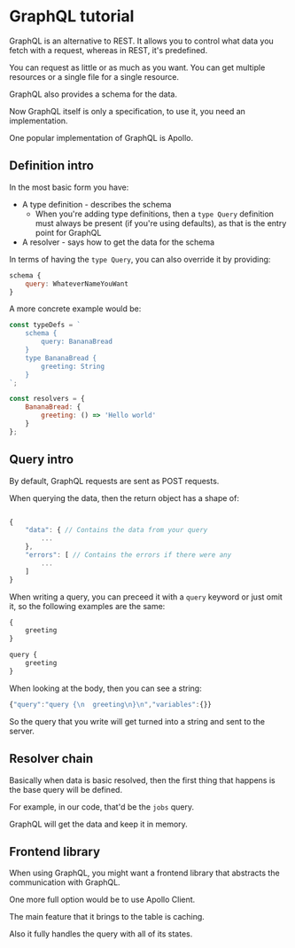 # GraphQL tutorial

GraphQL is an alternative to REST. It allows you to control what data you fetch with a request, whereas in REST, it's predefined.

You can request as little or as much as you want. You can get multiple resources or a single file for a single resource.

GraphQL also provides a schema for the data.

Now GraphQL itself is only a specification, to use it, you need an implementation.

One popular implementation of GraphQL is Apollo.

## Definition intro

In the most basic form you have:
* A type definition - describes the schema
  * When you're adding type definitions, then a `type Query` definition must always be present (if you're using defaults), as that is the entry point for GraphQL
* A resolver - says how to get the data for the schema

In terms of having the `type Query`, you can also override it by providing:
```js
schema {
    query: WhateverNameYouWant
}
```

A more concrete example would be:
```js
const typeDefs = `
    schema {
        query: BananaBread
    }
    type BananaBread {
        greeting: String
    }
`;

const resolvers = {
    BananaBread: {
        greeting: () => 'Hello world'
    }
};
```

## Query intro

By default, GraphQL requests are sent as POST requests.

When querying the data, then the return object has a shape of:
```js

{
    "data": { // Contains the data from your query
        ...
    },
    "errors": [ // Contains the errors if there were any
        ...
    ]
}
```

When writing a query, you can preceed it with a `query` keyword or just omit it, so the following examples are the same:
```js
{
    greeting
}

query {
    greeting
}
```

When looking at the body, then you can see a string:
```js
{"query":"query {\n  greeting\n}\n","variables":{}}
```

So the query that you write will get turned into a string and sent to the server.

## Resolver chain

Basically when data is basic resolved, then the first thing that happens is the base query will be defined. 

For example, in our code, that'd be the `jobs` query.

GraphQL will get the data and keep it in memory. 

## Frontend library

When using GraphQL, you might want a frontend library that abstracts the communication with GraphQL.

One more full option would be to use Apollo Client.

The main feature that it brings to the table is caching.

Also it fully handles the query with all of its states.